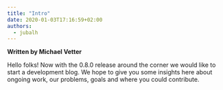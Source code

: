 ```yaml
---
title: "Intro"
date: 2020-01-03T17:16:59+02:00
authors:
  - jubalh
---
```


**Written by Michael Vetter**

Hello folks!
Now with the 0.8.0 release around the corner we would like to start a development blog.
We hope to give you some insights here about ongoing work, our problems, goals and where you could contribute.
